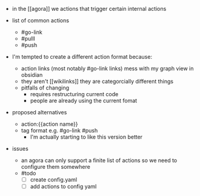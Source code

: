 - in the [[agora]] we actions that trigger certain internal actions
- list of common actions
	- #go-link
	- #pulll
	- #push
- I'm tempted to create a different action format because:
	- action links (most notably #go-link links) mess with my graph view in obsidian
	- they aren't [[wikilinks]] they are categorcially different things
	- pitfalls of changing
		- requires restructuring current code
		- people are already using the current fomat
- proposed alternatives
	- action:{{action name}}
	- tag format e.g. #go-link #push 
		- I'm actually starting to like this version better

- issues
	- an agora can only support a finite list of actions so we need to configure them somewhere
	- #todo 
		- [ ] create config.yaml
		- [ ] add actions to config yaml